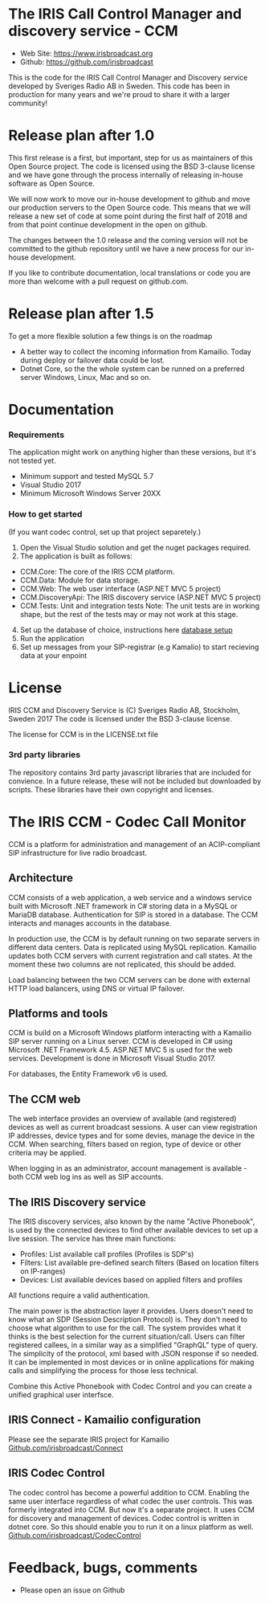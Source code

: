 The IRIS Call Control Manager and discovery service - CCM
=========================================================

* Web Site: https://www.irisbroadcast.org
* Github: https://github.com/irisbroadcast

This is the code for the IRIS Call Control Manager and Discovery
service developed by Sveriges Radio AB in Sweden. This code has
been in production for many years and we're proud to share it
with a larger community!

Release plan after 1.0
======================
This first release is a first, but important, step for us as
maintainers of this Open Source project. The code is licensed
using the BSD 3-clause license and we have gone through the process
internally of releasing in-house software as Open Source.

We will now work to move our in-house development to github
and move our production servers to the Open Source code. This
means that we will release a new set of code at some point
during the first half of 2018 and from that point continue
development in the open on github.

The changes between the 1.0 release and the coming version will
not be committed to the github repository until we have a new
process for our in-house development.

If you like to contribute documentation, local translations
or code you are more than welcome with a pull request on github.com.

Release plan after 1.5
======================
To get a more flexible solution a few things is on the roadmap
- A better way to collect the incoming information from Kamailio. Today during deploy or failover data could be lost.
- Dotnet Core, so the the whole system can be runned on a preferred server Windows, Linux, Mac and so on. 

Documentation
=============

### Requirements
The application might work on anything higher than these versions, but it's not tested yet.
- Minimum support and tested MySQL 5.7
- Visual Studio 2017
- Minimum Microsoft Windows Server 20XX

### How to get started
(If you want codec control, set up that project separetely.)

1. Open the Visual Studio solution and get the nuget packages required.
2. The application is built as follows:
+ CCM.Core:	The core of the IRIS CCM platform. 
+ CCM.Data:	Module for data storage. 
+ CCM.Web: 	The web user interface (ASP.NET MVC 5 project)
+ CCM.DiscoveryApi:	The IRIS discovery service (ASP.NET MVC 5 project)
+ CCM.Tests:	Unit and integration tests
		Note: The unit tests are in working shape, but the rest of the tests may or
		may not work at this stage.

4. Set up the database of choice, instructions here [database setup](CCM.Data/README.md)
4. Run the application
5. Set up messages from your SIP-registrar (e.g Kamalio) to start recieving data at your enpoint

License
=======
IRIS CCM and Discovery Service is (C) Sveriges Radio AB, Stockholm, Sweden 2017
The code is licensed under the BSD 3-clause license.

The license for CCM is in the LICENSE.txt file

### 3rd party libraries
The repository contains 3rd party javascript libraries that are included
for convience. In a future release, these will not be included
but downloaded by scripts. These libraries have their own
copyright and licenses.

The IRIS CCM - Codec Call Monitor
=================================
CCM is a platform for administration and management of an ACIP-compliant SIP
infrastructure for live radio broadcast.

Architecture
------------
CCM consists of a web application, a web service and a windows service built
with Microsoft .NET framework in C# storing data in a MySQL or MariaDB database.
Authentication for SIP is stored in a database. The CCM interacts
and manages accounts in the database.

In production use, the CCM is by default running on two separate servers in 
different data centers. Data is replicated using MySQL replication. Kamailio
updates both CCM servers with current registration and call states. At the
moment these two columns are not replicated, this should be added.

Load balancing between the two CCM servers can be done with external HTTP load
balancers, using DNS or virtual IP failover.

Platforms and tools
-------------------
CCM is build on a Microsoft Windows platform interacting with a Kamailio SIP server
running on a Linux server. 
CCM is developed in C# using Microsoft .NET Framework 4.5. ASP.NET MVC 5 is used for
the web services. Development is done in Microsoft Visual Studio 2017.

For databases, the Entity Framework v6 is used.

The CCM web
-----------
The web interface provides an overview of available (and registered) devices as well
as current broadcast sessions. A user can view registration IP addresses, device types
and for some devies, manage the device in the CCM. When searching, filters based on
region, type of device or other criteria may be applied.

When logging in as an administrator, account management is available - both CCM web log ins
as well as SIP accounts. 

The IRIS Discovery service
--------------------------
The IRIS discovery services, also known by the name "Active Phonebook", is used by the
connected devices to find other available devices to set up a live session. The service
has three main functions:

* Profiles:	List available call profiles (Profiles is SDP's)
* Filters:	List available pre-defined search filters (Based on location filters on IP-ranges)
* Devices:	List available devices based on applied filters and profiles

All functions require a valid authentication.

The main power is the abstraction layer it provides. Users doesn't need to know what an SDP (Session Description Protocol) is. They don't need to choose what algorithm to use for the call. The system provides what it thinks is the best selection for the current situation/call. Users can filter registered callees, in a similar way as a simplified "GraphQL" type of query. The simplicity of the protocol, xml based with JSON response if so needed. It can be implemented in most devices or in online applications för making calls and simplifying the process for those less technical. 

Combine this Active Phonebook with Codec Control and you can create a unified graphical user interfsce. 

IRIS Connect - Kamailio configuration
-------------------------------------
Please see the separate IRIS project for Kamailio
[Github.com/irisbroadcast/Connect](https://github.com/IrisBroadcast/Connect)

IRIS Codec Control
------------------
The codec control has become a powerful addition to CCM. Enabling the same user interface regardless of what codec the user controls. This was formerly integrated into CCM. But now it's a separate project. It uses CCM for discovery and management of devices. 
Codec control is written in dotnet core. So this should enable you to run it on a linux platform as well.
[Github.com/irisbroadcast/CodecControl](https://github.com/IrisBroadcast/CodecControl)

Feedback, bugs, comments
========================
* Please open an issue on Github
